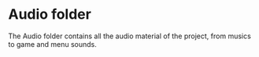 # Audio folder
The Audio folder contains all the audio material of the project, from musics to game and menu sounds.
